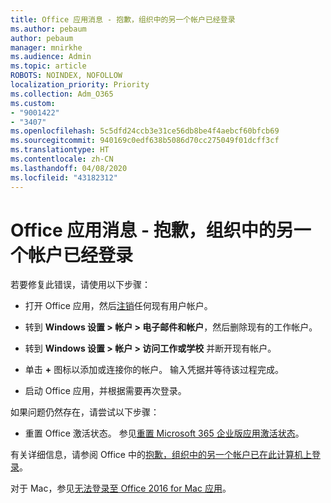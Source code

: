 ```yaml
---
title: Office 应用消息 - 抱歉，组织中的另一个帐户已经登录
ms.author: pebaum
author: pebaum
manager: mnirkhe
ms.audience: Admin
ms.topic: article
ROBOTS: NOINDEX, NOFOLLOW
localization_priority: Priority
ms.collection: Adm_O365
ms.custom:
- "9001422"
- "3407"
ms.openlocfilehash: 5c5dfd24ccb3e31ce56db8be4f4aebcf60bfcb69
ms.sourcegitcommit: 940169c0edf638b5086d70cc275049f01dcff3cf
ms.translationtype: HT
ms.contentlocale: zh-CN
ms.lasthandoff: 04/08/2020
ms.locfileid: "43182312"
---
```

# <a name="office-apps-message---sorry-another-account-from-your-organization-is-already-signed-in"></a>Office 应用消息 - 抱歉，组织中的另一个帐户已经登录

若要修复此错误，请使用以下步骤：

- 打开 Office 应用，然后[注销](https://support.office.com/article/sign-out-of-office-5a20dc11-47e9-4b6f-945d-478cb6d92071)任何现有用户帐户。

- 转到 **Windows 设置 > 帐户 > 电子邮件和帐户**，然后删除现有的工作帐户。

- 转到 **Windows 设置 > 帐户 > 访问工作或学校** 并断开现有帐户。 

- 单击 **+** 图标以添加或连接你的帐户。 输入凭据并等待该过程完成。

- 启动 Office 应用，并根据需要再次登录。 

如果问题仍然存在，请尝试以下步骤： 

- 重置 Office 激活状态。 参见[重置 Microsoft 365 企业版应用激活状态](https://docs.microsoft.com/office365/troubleshoot/activation/reset-office-365-proplus-activation-state)。

有关详细信息，请参阅 Office 中的[抱歉，组织中的另一个帐户已在此计算机上登录](https://docs.microsoft.com/office/troubleshoot/error-messages/another-account-already-signed-in)。

对于 Mac，参见[无法登录至 Office 2016 for Mac 应用](https://docs.microsoft.com/office365/troubleshoot/authentication/sign-in-to-office-2016-for-mac-fail)。
